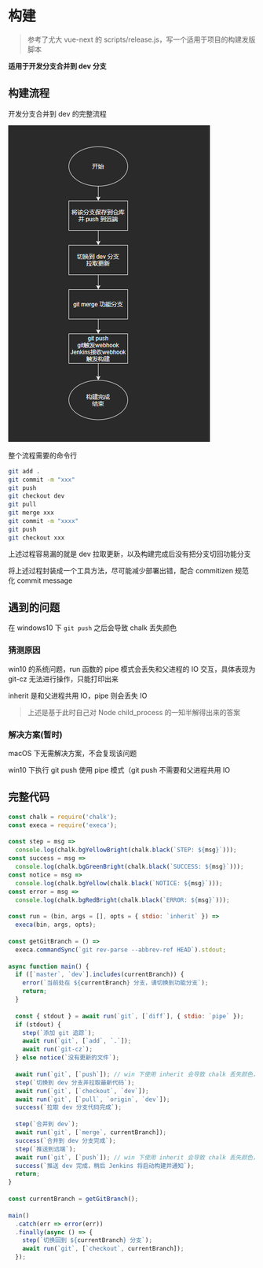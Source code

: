 # 构建

> 参考了尤大 vue-next 的 scripts/release.js，写一个适用于项目的构建发版脚本

**适用于开发分支合并到 dev 分支**

## 构建流程

开发分支合并到 dev 的完整流程

![](https://raw.githubusercontent.com/AaronKwong929/pictures/master/20210728161623.png)

整个流程需要的命令行

```bash
git add .
git commit -m "xxx"
git push
git checkout dev
git pull
git merge xxx
git commit -m "xxxx"
git push
git checkout xxx
```

上述过程容易漏的就是 dev 拉取更新，以及构建完成后没有把分支切回功能分支

将上述过程封装成一个工具方法，尽可能减少部署出错，配合 commitizen 规范化 commit message

## 遇到的问题

在 windows10 下 `git push` 之后会导致 chalk 丢失颜色

### 猜测原因

win10 的系统问题，run 函数的 pipe 模式会丢失和父进程的 IO 交互，具体表现为 git-cz 无法进行操作，只能打印出来

inherit 是和父进程共用 IO，pipe 则会丢失 IO

> 上述是基于此时自己对 Node child_process 的一知半解得出来的答案

### 解决方案(暂时)

macOS 下无需解决方案，不会复现该问题

win10 下执行 git push 使用 pipe 模式（git push 不需要和父进程共用 IO

## 完整代码

```js
const chalk = require('chalk');
const execa = require('execa');

const step = msg =>
  console.log(chalk.bgYellowBright(chalk.black(`STEP: ${msg}`)));
const success = msg =>
  console.log(chalk.bgGreenBright(chalk.black(`SUCCESS: ${msg}`)));
const notice = msg =>
  console.log(chalk.bgYellow(chalk.black(`NOTICE: ${msg}`)));
const error = msg =>
  console.log(chalk.bgRedBright(chalk.black(`ERROR: ${msg}`)));

const run = (bin, args = [], opts = { stdio: `inherit` }) =>
  execa(bin, args, opts);

const getGitBranch = () =>
  execa.commandSync(`git rev-parse --abbrev-ref HEAD`).stdout;

async function main() {
  if ([`master`, `dev`].includes(currentBranch)) {
    error(`当前处在 ${currentBranch} 分支，请切换到功能分支`);
    return;
  }

  const { stdout } = await run(`git`, [`diff`], { stdio: `pipe` });
  if (stdout) {
    step(`添加 git 追踪`);
    await run(`git`, [`add`, `.`]);
    await run(`git-cz`);
  } else notice(`没有更新的文件`);

  await run(`git`, [`push`]); // win 下使用 inherit 会导致 chalk 丢失颜色，要使用pipe解决；macOS 下不会发生这个问题
  step(`切换到 dev 分支并拉取最新代码`);
  await run(`git`, [`checkout`, `dev`]);
  await run(`git`, [`pull`, `origin`, `dev`]);
  success(`拉取 dev 分支代码完成`);

  step(`合并到 dev`);
  await run(`git`, [`merge`, currentBranch]);
  success(`合并到 dev 分支完成`);
  step(`推送到远端`);
  await run(`git`, [`push`]); // win 下使用 inherit 会导致 chalk 丢失颜色，要使用pipe解决；macOS 下不会发生这个问题
  success(`推送 dev 完成，稍后 Jenkins 将启动构建并通知`);
  return;
}

const currentBranch = getGitBranch();

main()
  .catch(err => error(err))
  .finally(async () => {
    step(`切换回到 ${currentBranch} 分支`);
    await run(`git`, [`checkout`, currentBranch]);
  });
```
